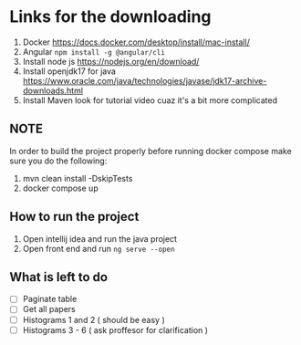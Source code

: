 # Links for the downloading

1. Docker https://docs.docker.com/desktop/install/mac-install/
2. Angular `npm install -g @angular/cli`
3. Install node js https://nodejs.org/en/download/
4. Install openjdk17 for java https://www.oracle.com/java/technologies/javase/jdk17-archive-downloads.html
5. Install Maven look for tutorial video cuaz it's a bit more complicated

## NOTE

In order to build the project properly before running docker compose make sure you do the following:

1. mvn clean install -DskipTests
2. docker compose up

## How to run the project

1. Open intellij idea and run the java project
2. Open front end and run `ng serve --open`

## What is left to do

- [ ] Paginate table
- [ ] Get all papers
- [ ] Histograms 1 and 2 ( should be easy )
- [ ] Histograms 3 - 6 ( ask proffesor for clarification )
